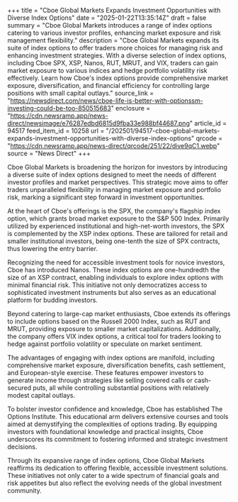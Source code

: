 +++
title = "Cboe Global Markets Expands Investment Opportunities with Diverse Index Options"
date = "2025-01-22T13:35:14Z"
draft = false
summary = "Cboe Global Markets introduces a range of index options catering to various investor profiles, enhancing market exposure and risk management flexibility."
description = "Cboe Global Markets expands its suite of index options to offer traders more choices for managing risk and enhancing investment strategies. With a diverse selection of index options, including Cboe SPX, XSP, Nanos, RUT, MRUT, and VIX, traders can gain market exposure to various indices and hedge portfolio volatility risk effectively. Learn how Cboe's index options provide comprehensive market exposure, diversification, and financial efficiency for controlling large positions with small capital outlays."
source_link = "https://newsdirect.com/news/cboe-life-is-better-with-optionssm-investing-could-be-too-850515683"
enclosure = "https://cdn.newsramp.app/news-direct/newsimage/e76287edbd6815d9fba33e988bf44687.png"
article_id = 94517
feed_item_id = 10258
url = "/202501/94517-cboe-global-markets-expands-investment-opportunities-with-diverse-index-options"
qrcode = "https://cdn.newsramp.app/news-direct/qrcode/251/22/dive9qC1.webp"
source = "News Direct"
+++

<p>Cboe Global Markets is broadening the horizon for investors by introducing a diverse suite of index options designed to meet the needs of different investor profiles and market perspectives. This strategic move aims to offer traders unparalleled flexibility in managing market exposure and portfolio risk, marking a significant step forward in investment opportunities.</p><p>At the heart of Cboe's offerings is the SPX, the company's flagship index option, which grants broad market exposure to the S&P 500 Index. Primarily utilized by experienced institutional and high-net-worth investors, the SPX is complemented by the XSP index options. These are tailored for retail and smaller institutional investors, being one-tenth the size of SPX contracts, thus lowering the entry barrier.</p><p>Recognizing the need for accessible investment tools for novice investors, Cboe has introduced Nanos. These index options are one-hundredth the size of an XSP contract, enabling individuals to explore index options with minimal financial risk. This initiative not only democratizes access to sophisticated investment instruments but also serves as an educational platform for budding investors.</p><p>Beyond catering to large-cap market enthusiasts, Cboe extends its offerings to include options based on the Russell 2000 Index, such as RUT and MRUT, providing exposure to smaller market capitalizations. Additionally, the company offers VIX index options, a critical tool for traders looking to hedge against portfolio volatility or speculate on market sentiment.</p><p>The advantages of engaging with index options are manifold, including comprehensive market exposure, diversification benefits, cash settlement, and European-style exercise. These features empower investors to generate income through strategies like selling covered calls or cash-secured puts, all while controlling substantial positions with relatively modest capital outlays.</p><p>To bolster investor confidence and knowledge, Cboe has established The Options Institute. This educational arm delivers extensive courses and tools aimed at demystifying the complexities of options trading. By equipping investors with foundational knowledge and practical insights, Cboe underscores its commitment to fostering informed and strategic investment decisions.</p><p>Through its expansive range of index options, Cboe Global Markets reaffirms its dedication to offering flexible, accessible investment solutions. These initiatives not only cater to a wide spectrum of financial goals and risk appetites but also reflect the evolving needs of the global investment community.</p>